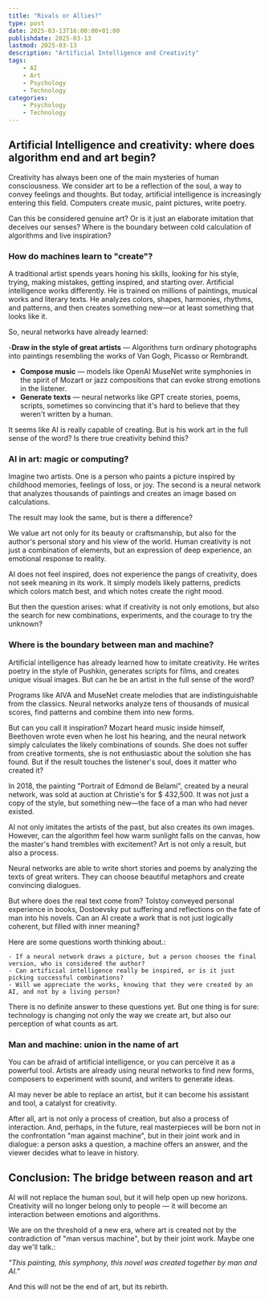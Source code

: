 ```yaml
---
title: "Rivals or Allies?"
type: post
date: 2025-03-13T16:00:00+01:00
publishdate: 2025-03-13
lastmod: 2025-03-13
description: "Artificial Intelligence and Creativity"
tags:
    - AI
    - Art
    - Psychology 
    - Technology
categories:
    - Psychology 
    - Technology
---
```



## **Artificial Intelligence and creativity: where does algorithm end and art begin?**  

Creativity has always been one of the main mysteries of human consciousness. We consider art to be a reflection of the soul, a way to convey feelings and thoughts. But today, artificial intelligence is increasingly entering this field. Computers create music, paint pictures, write poetry.

Can this be considered genuine art? Or is it just an elaborate imitation that deceives our senses? Where is the boundary between cold calculation of algorithms and live inspiration?

### **How do machines learn to "create"?**  

A traditional artist spends years honing his skills, looking for his style, trying, making mistakes, getting inspired, and starting over. Artificial intelligence works differently. He is trained on millions of paintings, musical works and literary texts. He analyzes colors, shapes, harmonies, rhythms, and patterns, and then creates something new—or at least something that looks like it.  

So, neural networks have already learned:  

-**Draw in the style of great artists** — Algorithms turn ordinary photographs into paintings resembling the works of Van Gogh, Picasso or Rembrandt.  

- **Compose music** — models like OpenAI MuseNet write symphonies in the spirit of Mozart or jazz compositions that can evoke strong emotions in the listener.  
- **Generate texts** — neural networks like GPT create stories, poems, scripts, sometimes so convincing that it's hard to believe that they weren't written by a human.  

It seems like AI is really capable of creating. But is his work art in the full sense of the word? Is there true creativity behind this?

### **AI in art: magic or computing?**  

Imagine two artists. One is a person who paints a picture inspired by childhood memories, feelings of loss, or joy. The second is a neural network that analyzes thousands of paintings and creates an image based on calculations.  

The result may look the same, but is there a difference?  

We value art not only for its beauty or craftsmanship, but also for the author's personal story and his view of the world. Human creativity is not just a combination of elements, but an expression of deep experience, an emotional response to reality.  

AI does not feel inspired, does not experience the pangs of creativity, does not seek meaning in its work. It simply models likely patterns, predicts which colors match best, and which notes create the right mood.  

But then the question arises: what if creativity is not only emotions, but also the search for new combinations, experiments, and the courage to try the unknown?  

### **Where is the boundary between man and machine?**  

Artificial intelligence has already learned how to imitate creativity. He writes poetry in the style of Pushkin, generates scripts for films, and creates unique visual images. But can he be an artist in the full sense of the word?  

Programs like AIVA and MuseNet create melodies that are indistinguishable from the classics. Neural networks analyze tens of thousands of musical scores, find patterns and combine them into new forms.

But can you call it inspiration? Mozart heard music inside himself, Beethoven wrote even when he lost his hearing, and the neural network simply calculates the likely combinations of sounds. She does not suffer from creative torments, she is not enthusiastic about the solution she has found. But if the result touches the listener's soul, does it matter who created it?

In 2018, the painting "Portrait of Edmond de Belami", created by a neural network, was sold at auction at Christie's for $ 432,500. It was not just a copy of the style, but something new—the face of a man who had never existed.  

AI not only imitates the artists of the past, but also creates its own images.
However, can the algorithm feel how warm sunlight falls on the canvas, how the master's hand trembles with excitement? Art is not only a result, but also a process.

Neural networks are able to write short stories and poems by analyzing the texts of great writers. They can choose beautiful metaphors and create convincing dialogues.  

But where does the real text come from? Tolstoy conveyed personal experience in books, Dostoevsky put suffering and reflections on the fate of man into his novels. Can an AI create a work that is not just logically coherent, but filled with inner meaning?

Here are some questions worth thinking about.:  

    - If a neural network draws a picture, but a person chooses the final version, who is considered the author?  
    - Can artificial intelligence really be inspired, or is it just picking successful combinations?  
    - Will we appreciate the works, knowing that they were created by an AI, and not by a living person?  
    
There is no definite answer to these questions yet. But one thing is for sure: technology is changing not only the way we create art, but also our perception of what counts as art.  

### **Man and machine: union in the name of art**  

You can be afraid of artificial intelligence, or you can perceive it as a powerful tool. Artists are already using neural networks to find new forms, composers to experiment with sound, and writers to generate ideas.  

AI may never be able to replace an artist, but it can become his assistant and tool, a catalyst for creativity.  

After all, art is not only a process of creation, but also a process of interaction. And, perhaps, in the future, real masterpieces will be born not in the confrontation "man against machine", but in their joint work and in dialogue: a person asks a question, a machine offers an answer, and the viewer decides what to leave in history.

## **Conclusion: The bridge between reason and art**  

AI will not replace the human soul, but it will help open up new horizons. Creativity will no longer belong only to people — it will become an interaction between emotions and algorithms.  

We are on the threshold of a new era, where art is created not by the contradiction of "man versus machine", but by their joint work. Maybe one day we'll talk.:  

*"This painting, this symphony, this novel was created together by man and AI."*  

And this will not be the end of art, but its rebirth.
